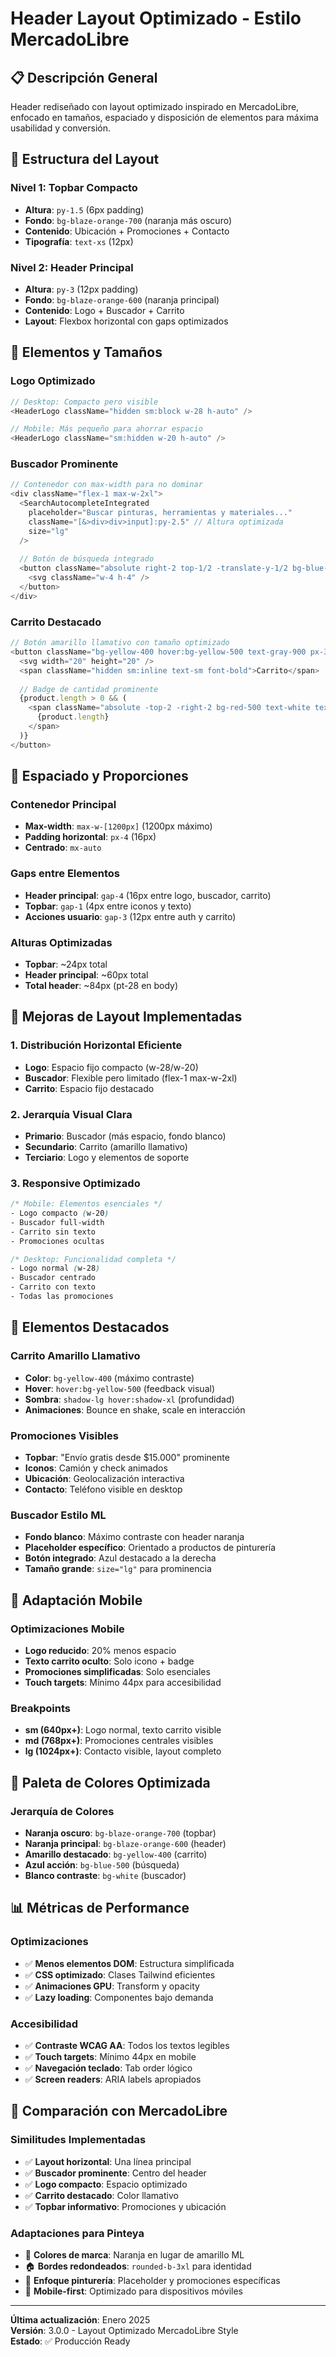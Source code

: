 # Header Layout Optimizado - Estilo MercadoLibre

## 📋 Descripción General

Header rediseñado con layout optimizado inspirado en MercadoLibre, enfocado en tamaños, espaciado y disposición de elementos para máxima usabilidad y conversión.

## 🎨 Estructura del Layout

### **Nivel 1: Topbar Compacto**
- **Altura**: `py-1.5` (6px padding)
- **Fondo**: `bg-blaze-orange-700` (naranja más oscuro)
- **Contenido**: Ubicación + Promociones + Contacto
- **Tipografía**: `text-xs` (12px)

### **Nivel 2: Header Principal**
- **Altura**: `py-3` (12px padding)
- **Fondo**: `bg-blaze-orange-600` (naranja principal)
- **Contenido**: Logo + Buscador + Carrito
- **Layout**: Flexbox horizontal con gaps optimizados

## 🔧 Elementos y Tamaños

### **Logo Optimizado**
```typescript
// Desktop: Compacto pero visible
<HeaderLogo className="hidden sm:block w-28 h-auto" />

// Mobile: Más pequeño para ahorrar espacio
<HeaderLogo className="sm:hidden w-20 h-auto" />
```

### **Buscador Prominente**
```typescript
// Contenedor con max-width para no dominar
<div className="flex-1 max-w-2xl">
  <SearchAutocompleteIntegrated
    placeholder="Buscar pinturas, herramientas y materiales..."
    className="[&>div>div>input]:py-2.5" // Altura optimizada
    size="lg"
  />
  
  // Botón de búsqueda integrado
  <button className="absolute right-2 top-1/2 -translate-y-1/2 bg-blue-500 p-2 rounded-md">
    <svg className="w-4 h-4" />
  </button>
</div>
```

### **Carrito Destacado**
```typescript
// Botón amarillo llamativo con tamaño optimizado
<button className="bg-yellow-400 hover:bg-yellow-500 text-gray-900 px-3 py-2 rounded-lg font-bold">
  <svg width="20" height="20" />
  <span className="hidden sm:inline text-sm font-bold">Carrito</span>
  
  // Badge de cantidad prominente
  {product.length > 0 && (
    <span className="absolute -top-2 -right-2 bg-red-500 text-white text-xs font-bold rounded-full w-5 h-5">
      {product.length}
    </span>
  )}
</button>
```

## 📐 Espaciado y Proporciones

### **Contenedor Principal**
- **Max-width**: `max-w-[1200px]` (1200px máximo)
- **Padding horizontal**: `px-4` (16px)
- **Centrado**: `mx-auto`

### **Gaps entre Elementos**
- **Header principal**: `gap-4` (16px entre logo, buscador, carrito)
- **Topbar**: `gap-1` (4px entre iconos y texto)
- **Acciones usuario**: `gap-3` (12px entre auth y carrito)

### **Alturas Optimizadas**
- **Topbar**: ~24px total
- **Header principal**: ~60px total
- **Total header**: ~84px (pt-28 en body)

## 🎯 Mejoras de Layout Implementadas

### **1. Distribución Horizontal Eficiente**
- **Logo**: Espacio fijo compacto (w-28/w-20)
- **Buscador**: Flexible pero limitado (flex-1 max-w-2xl)
- **Carrito**: Espacio fijo destacado

### **2. Jerarquía Visual Clara**
- **Primario**: Buscador (más espacio, fondo blanco)
- **Secundario**: Carrito (amarillo llamativo)
- **Terciario**: Logo y elementos de soporte

### **3. Responsive Optimizado**
```css
/* Mobile: Elementos esenciales */
- Logo compacto (w-20)
- Buscador full-width
- Carrito sin texto
- Promociones ocultas

/* Desktop: Funcionalidad completa */
- Logo normal (w-28)
- Buscador centrado
- Carrito con texto
- Todas las promociones
```

## 🚀 Elementos Destacados

### **Carrito Amarillo Llamativo**
- **Color**: `bg-yellow-400` (máximo contraste)
- **Hover**: `hover:bg-yellow-500` (feedback visual)
- **Sombra**: `shadow-lg hover:shadow-xl` (profundidad)
- **Animaciones**: Bounce en shake, scale en interacción

### **Promociones Visibles**
- **Topbar**: "Envío gratis desde $15.000" prominente
- **Iconos**: Camión y check animados
- **Ubicación**: Geolocalización interactiva
- **Contacto**: Teléfono visible en desktop

### **Buscador Estilo ML**
- **Fondo blanco**: Máximo contraste con header naranja
- **Placeholder específico**: Orientado a productos de pinturería
- **Botón integrado**: Azul destacado a la derecha
- **Tamaño grande**: `size="lg"` para prominencia

## 📱 Adaptación Mobile

### **Optimizaciones Mobile**
- **Logo reducido**: 20% menos espacio
- **Texto carrito oculto**: Solo icono + badge
- **Promociones simplificadas**: Solo esenciales
- **Touch targets**: Mínimo 44px para accesibilidad

### **Breakpoints**
- **sm (640px+)**: Logo normal, texto carrito visible
- **md (768px+)**: Promociones centrales visibles
- **lg (1024px+)**: Contacto visible, layout completo

## 🎨 Paleta de Colores Optimizada

### **Jerarquía de Colores**
- **Naranja oscuro**: `bg-blaze-orange-700` (topbar)
- **Naranja principal**: `bg-blaze-orange-600` (header)
- **Amarillo destacado**: `bg-yellow-400` (carrito)
- **Azul acción**: `bg-blue-500` (búsqueda)
- **Blanco contraste**: `bg-white` (buscador)

## 📊 Métricas de Performance

### **Optimizaciones**
- ✅ **Menos elementos DOM**: Estructura simplificada
- ✅ **CSS optimizado**: Clases Tailwind eficientes
- ✅ **Animaciones GPU**: Transform y opacity
- ✅ **Lazy loading**: Componentes bajo demanda

### **Accesibilidad**
- ✅ **Contraste WCAG AA**: Todos los textos legibles
- ✅ **Touch targets**: Mínimo 44px en mobile
- ✅ **Navegación teclado**: Tab order lógico
- ✅ **Screen readers**: ARIA labels apropiados

## 🔄 Comparación con MercadoLibre

### **Similitudes Implementadas**
- ✅ **Layout horizontal**: Una línea principal
- ✅ **Buscador prominente**: Centro del header
- ✅ **Logo compacto**: Espacio optimizado
- ✅ **Carrito destacado**: Color llamativo
- ✅ **Topbar informativo**: Promociones y ubicación

### **Adaptaciones para Pinteya**
- 🎨 **Colores de marca**: Naranja en lugar de amarillo ML
- 🏠 **Bordes redondeados**: `rounded-b-3xl` para identidad
- 🎯 **Enfoque pinturería**: Placeholder y promociones específicas
- 📱 **Mobile-first**: Optimizado para dispositivos móviles

---

**Última actualización**: Enero 2025  
**Versión**: 3.0.0 - Layout Optimizado MercadoLibre Style  
**Estado**: ✅ Producción Ready
